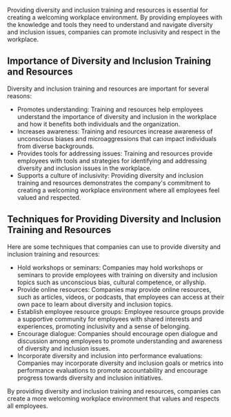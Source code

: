 
Providing diversity and inclusion training and resources is essential for creating a welcoming workplace environment. By providing employees with the knowledge and tools they need to understand and navigate diversity and inclusion issues, companies can promote inclusivity and respect in the workplace.

Importance of Diversity and Inclusion Training and Resources
------------------------------------------------------------

Diversity and inclusion training and resources are important for several reasons:

* Promotes understanding: Training and resources help employees understand the importance of diversity and inclusion in the workplace and how it benefits both individuals and the organization.
* Increases awareness: Training and resources increase awareness of unconscious biases and microaggressions that can impact individuals from diverse backgrounds.
* Provides tools for addressing issues: Training and resources provide employees with tools and strategies for identifying and addressing diversity and inclusion issues in the workplace.
* Supports a culture of inclusivity: Providing diversity and inclusion training and resources demonstrates the company's commitment to creating a welcoming workplace environment where all employees feel valued and respected.

Techniques for Providing Diversity and Inclusion Training and Resources
-----------------------------------------------------------------------

Here are some techniques that companies can use to provide diversity and inclusion training and resources:

* Hold workshops or seminars: Companies may hold workshops or seminars to provide employees with training on diversity and inclusion topics such as unconscious bias, cultural competence, or allyship.
* Provide online resources: Companies may provide online resources, such as articles, videos, or podcasts, that employees can access at their own pace to learn about diversity and inclusion topics.
* Establish employee resource groups: Employee resource groups provide a supportive community for employees with shared interests and experiences, promoting inclusivity and a sense of belonging.
* Encourage dialogue: Companies should encourage open dialogue and discussion among employees to promote understanding and awareness of diversity and inclusion issues.
* Incorporate diversity and inclusion into performance evaluations: Companies may incorporate diversity and inclusion goals or metrics into performance evaluations to promote accountability and encourage progress towards diversity and inclusion initiatives.

By providing diversity and inclusion training and resources, companies can create a more welcoming workplace environment that values and respects all employees.
